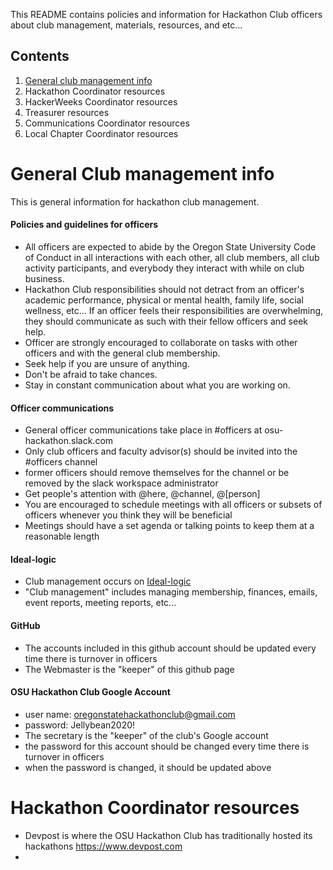 This README contains policies and information for Hackathon Club officers about club management, materials, resources, and etc...

## Contents
1. [General club management info](#general-club-management-info)
2. Hackathon Coordinator resources
3. HackerWeeks Coordinator resources
4. Treasurer resources
5. Communications Coordinator resources
6. Local Chapter Coordinator resources

# General Club management info

This is general information for hackathon club management.
#### Policies and guidelines for officers
* All officers are expected to abide by the Oregon State University Code of Conduct in all interactions with each other, all club members, all club activity participants, and everybody they interact with while on club business.
* Hackathon Club responsibilities should not detract from an officer's academic performance, physical or mental health, family life, social wellness, etc... If an officer feels their responsibilities are overwhelming, they should communicate as such with their fellow officers and seek help.
* Officer are strongly encouraged to collaborate on tasks with other officers and with the general club membership.
* Seek help if you are unsure of anything.
* Don't be afraid to take chances.
* Stay in constant communication about what you are working on.

#### Officer communications
* General officer communications take place in #officers at osu-hackathon.slack.com
* Only club officers and faculty advisor(s) should be invited into the #officers channel
* former officers should remove themselves for the channel or be removed by the slack workspace administrator
* Get people's attention with @here, @channel, @\[person\]
* You are encouraged to schedule meetings with all officers or subsets of officers whenever you think they will be beneficial
* Meetings should have a set agenda or talking points to keep them at a reasonable length

#### Ideal-logic
* Club management occurs on [Ideal-logic](https://apps.ideal-logic.com/osusli)
* "Club management" includes managing membership, finances, emails, event reports, meeting reports, etc...

#### GitHub
* The accounts included in this github account should be updated every time there is turnover in officers
* The Webmaster is the "keeper" of this github page

#### OSU Hackathon Club Google Account
* user name: oregonstatehackathonclub@gmail.com
* password: Jellybean2020!
* The secretary is the "keeper" of the club's Google account
* the password for this account should be changed every time there is turnover in officers
* when the password is changed, it should be updated above

# Hackathon Coordinator resources
* Devpost is where the OSU Hackathon Club has traditionally hosted its hackathons https://www.devpost.com
* 
